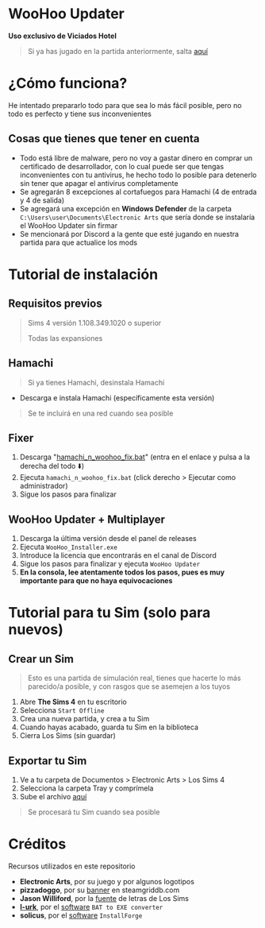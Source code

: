 ﻿# WooHoo Updater
**Uso exclusivo de Viciados Hotel**

> Si ya has jugado en la partida anteriormente, salta [aquí](https://github.com/Hotel-Viciados/WooHoo-Updater?tab=readme-ov-file#woohoo-updater--multiplayer)

# ¿Cómo funciona?

He intentado prepararlo todo para que sea lo más fácil posible, pero no todo es perfecto y tiene sus inconvenientes

## Cosas que tienes que tener en cuenta

 - Todo está libre de malware, pero no voy a gastar dinero en comprar un certificado de desarrollador, con lo cual puede ser que tengas inconvenientes con tu antivirus, he hecho todo lo posible para detenerlo sin tener que apagar el antivirus completamente
 - Se agregarán 8 excepciones al cortafuegos para Hamachi (4 de entrada y 4 de salida)
 - Se agregará una excepción en **Windows Defender** de la carpeta `C:\Users\user\Documents\Electronic Arts` que sería donde se instalaría el WooHoo Updater sin firmar
 - Se mencionará por Discord a la gente que esté jugando en nuestra partida para que actualice los mods

# Tutorial de instalación

## **Requisitos previos**

> Sims 4 versión 1.108.349.1020 o superior
> 
> Todas las expansiones

## **Hamachi**

> Si ya tienes Hamachi, desinstala Hamachi
 - Descarga e instala Hamachi (específicamente esta versión)
> Se te incluirá en una red cuando sea posible

## **Fixer**

 1. Descarga "[hamachi_n_woohoo_fix.bat](https://github.com/Hotel-Viciados/WooHoo-Updater/blob/main/first_init/hamachi_n_woohoo_fix.bat)" (entra en el enlace y pulsa a la derecha del todo ⬇️)
 2. Ejecuta `hamachi_n_woohoo_fix.bat` (click derecho > Ejecutar como administrador)
 3. Sigue los pasos para finalizar

## **WooHoo Updater + Multiplayer**

 1. Descarga la última versión desde el panel de releases
 2. Ejecuta `WooHoo_Installer.exe`
 3. Introduce la licencia que encontrarás en el canal de Discord
 4. Sigue los pasos para finalizar y ejecuta `WooHoo Updater`
 5. **En la consola, lee atentamente todos los pasos, pues es muy importante para que no haya equivocaciones**

# Tutorial para tu Sim (solo para nuevos)

## Crear un Sim

> Esto es una partida de simulación real, tienes que hacerte lo más parecido/a posible, y con rasgos que se asemejen a los tuyos

 1. Abre **The Sims 4** en tu escritorio
 2. Selecciona `Start Offline`
 3. Crea una nueva partida, y crea a tu Sim
 4. Cuando hayas acabado, guarda tu Sim en la biblioteca
 5. Cierra Los Sims (sin guardar)

## Exportar tu Sim

 1. Ve a tu carpeta de Documentos > Electronic Arts > Los Sims 4
 2. Selecciona la carpeta Tray y comprímela
 3. Sube el archivo [aquí](https://form.jotform.com/242485937607064)

> Se procesará tu Sim cuando sea posible

# Créditos
Recursos utilizados en este repositorio

 - **Electronic Arts**, por su juego y por algunos logotipos
 - **pizzadoggo**, por su [banner](https://www.steamgriddb.com/grid/335142) en steamgriddb.com
 - **Jason Williford**, por la [fuente](https://dafontsfree.net/the-sims-sans-sc-bold-font-download.html) de letras de Los Sims
 - [**l-urk**](https://github.com/l-urk), por el [software](https://github.com/l-urk/Bat-To-Exe-Converter-64-Bit/releases) `BAT to EXE converter`
 - **solicus**, por el [software](https://installforge.net/) `InstallForge`
